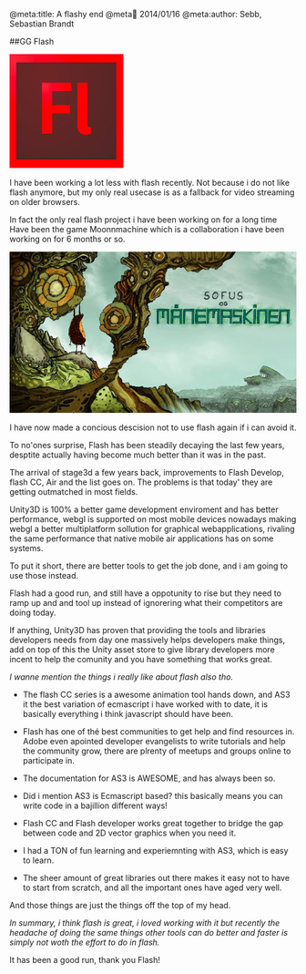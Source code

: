 @meta:title: A flashy end
@meta:date: 2014/01/16
@meta:author: Sebb, Sebastian Brandt

##GG Flash

![alt text](./img/flash_logo.jpg)

I have been working a lot less with flash recently.
Not because i do not like flash anymore, but my only real usecase is as a fallback for video streaming on older browsers.

In fact the only real flash project i have been working on for a long time 
Have been the game Moonnmachine which is a collaboration i have been working on for 6 months or so.

![alt text](img/moonmachine.jpg "Moonmachine, månemaskinen")

I have now made a concious descision not to use flash again if i can avoid it.

To no'ones surprise, Flash has been steadily decaying the last few years, desptite actually having become much better than it was in the past.

The arrival of stage3d a few years back, improvements to Flash Develop, flash CC, Air and the list goes on.
The problems is that today' they are getting outmatched in most fields. 

Unity3D is 100% a better game development enviroment and has better performance, 
webgl is supported on most mobile devices nowadays making webgl a better multiplatform sollution for graphical webapplications, rivaling the same performance that native mobile air applications has on some systems.

To put it short, there are better tools to get the job done, and i am going to use those instead.

Flash had a good run, and still have a oppotunity to rise but they need to ramp up and and tool up instead of ignorering what their competitors are doing today.

If anything, Unity3D has proven that providing the tools and libraries developers needs from day one massively helps developers make things, add on top of this the Unity asset store to give library developers more incent to help the comunity and you have something that works great.



*I wanne mention the things i really like about flash also tho.*

* The flash CC series is a awesome animation tool hands down, and AS3 it the best variation of ecmascript i have worked with to date, it is basically everything i think javascript should have been.

* Flash has one of thé best communities to get help and find resources in. Adobe even apointed developer evangelists to write tutorials and help the community grow, there are plrenty of meetups and groups online to participate in. 

* The documentation for AS3 is AWESOME, and has always been so.

* Did i mention AS3 is Ecmascript based? this basically means you can write code in a bajillion different ways!

* Flash CC and Flash developer works great together to bridge the gap between code and 2D vector graphics when you need it.

* I had a TON of fun learning and experiemnting with AS3, which is easy to learn.

* The sheer amount of great libraries out there makes it easy not to have to start from scratch, and all the important ones have aged very well.

And those things are just the things off the top of my head.

*In summary, i think flash is great, i loved working with it but recently the headache of doing the same things other tools can do better and faster is simply not woth the effort to do in flash.*

It has been a good run, thank you Flash!



